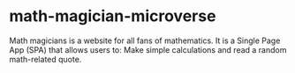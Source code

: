 # math-magician-microverse
Math magicians is a website for all fans of mathematics. It is a Single Page App (SPA) that allows users to:  Make simple calculations and read a random math-related quote.
